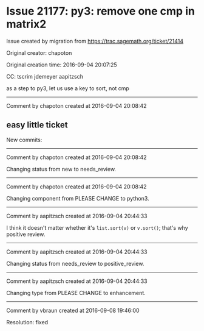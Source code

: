 # Issue 21177: py3: remove one cmp in matrix2

Issue created by migration from https://trac.sagemath.org/ticket/21414

Original creator: chapoton

Original creation time: 2016-09-04 20:07:25

CC:  tscrim jdemeyer aapitzsch

as a step to py3, let us use a key to sort, not cmp


---

Comment by chapoton created at 2016-09-04 20:08:42

easy little ticket
----
New commits:


---

Comment by chapoton created at 2016-09-04 20:08:42

Changing status from new to needs_review.


---

Comment by chapoton created at 2016-09-04 20:08:42

Changing component from PLEASE CHANGE to python3.


---

Comment by aapitzsch created at 2016-09-04 20:44:33

I think it doesn't matter whether it's `list.sort(v)` or `v.sort()`; that's why positive review.


---

Comment by aapitzsch created at 2016-09-04 20:44:33

Changing status from needs_review to positive_review.


---

Comment by aapitzsch created at 2016-09-04 20:44:33

Changing type from PLEASE CHANGE to enhancement.


---

Comment by vbraun created at 2016-09-08 19:46:00

Resolution: fixed

